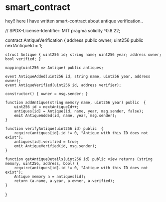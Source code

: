 # smart_contract
hey!! here I have written smart-contract about antique verification..

// SPDX-License-Identifier: MIT
pragma solidity ^0.8.22;

contract AntiqueVerification {
    address public owner;
    uint256 public nextAntiqueId = 1;

    struct Antique { uint256 id; string name; uint256 year; address owner; bool verified; }

    mapping(uint256 => Antique) public antiques;

    event AntiqueAdded(uint256 id, string name, uint256 year, address owner);
    event AntiqueVerified(uint256 id, address verifier);

    constructor() { owner = msg.sender; }

    function addAntique(string memory name, uint256 year) public  {
        uint256 id = nextAntiqueId++;
        antiques[id] = Antique(id, name, year, msg.sender, false);
        emit AntiqueAdded(id, name, year, msg.sender);
    }

    function verifyAntique(uint256 id) public  {
        require(antiques[id].id != 0, "Antique with this ID does not exist");
        antiques[id].verified = true;
        emit AntiqueVerified(id, msg.sender);
    }

    function getAntiqueDetails(uint256 id) public view returns (string memory, uint256, address, bool) {
        require(antiques[id].id != 0, "Antique with this ID does not exist");
        Antique memory a = antiques[id];
        return (a.name, a.year, a.owner, a.verified);
    }
}
